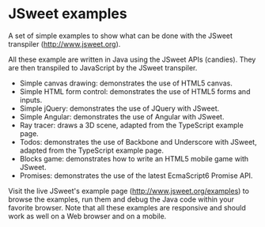 # JSweet examples

A set of simple examples to show what can be done with the JSweet transpiler (http://www.jsweet.org).

All these example are written in Java using the JSweet APIs (candies). They are then transpiled to JavaScript by the JSweet transpiler.

- Simple canvas drawing: demonstrates the use of HTML5 canvas.
- Simple HTML form control: demonstrates the use of HTML5 forms and inputs.
- Simple jQuery: demonstrates the use of JQuery with JSweet.
- Simple Angular: demonstrates the use of Angular with JSweet.
- Ray tracer: draws a 3D scene, adapted from the TypeScript example page.
- Todos: demonstrates the use of Backbone and Underscore with JSweet, adapted from the TypeScript example page.
- Blocks game: demonstrates how to write an HTML5 mobile game with JSweet.
- Promises: demonstrates the use of the latest EcmaScript6 Promise API.

Visit the live JSweet's example page (http://www.jsweet.org/examples) to browse the examples, run them and debug the Java code within your favorite browser. Note that all these examples are responsive and should work as well on a Web browser and on a mobile.
